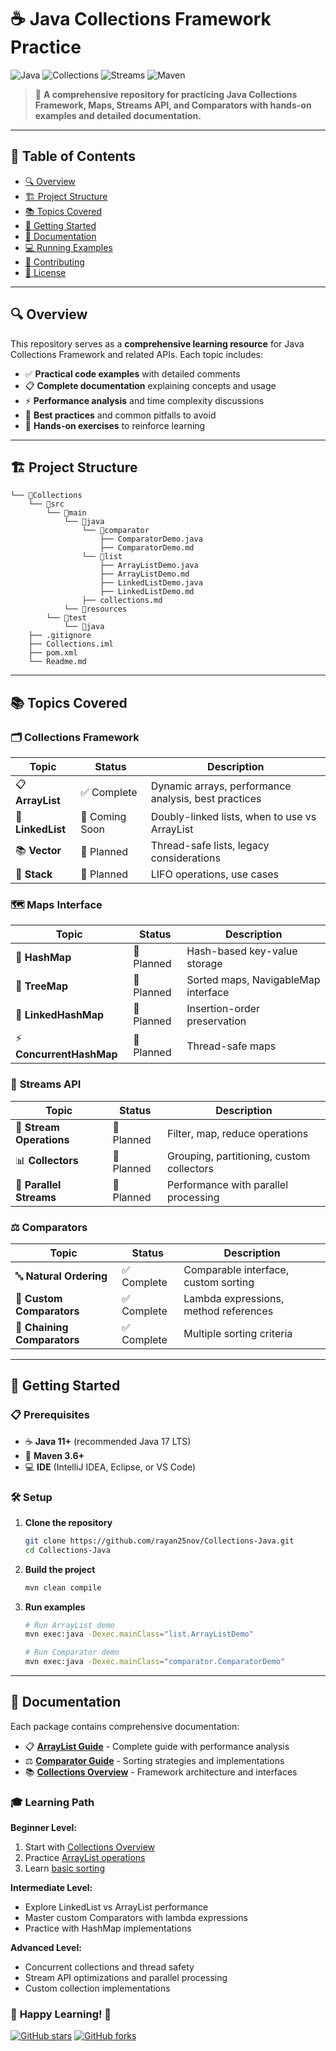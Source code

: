 # ☕ Java Collections Framework Practice

![Java](https://img.shields.io/badge/Java-ED8B00?style=for-the-badge&logo=java&logoColor=white)
![Collections](https://img.shields.io/badge/Collections-Framework-green?style=for-the-badge)
![Streams](https://img.shields.io/badge/Streams-API-blue?style=for-the-badge)
![Maven](https://img.shields.io/badge/Maven-C71A36?style=for-the-badge&logo=apache-maven&logoColor=white)

> 🎯 **A comprehensive repository for practicing Java Collections Framework, Maps, Streams API, and Comparators with hands-on examples and detailed documentation.**

---

## 📑 Table of Contents

- [🔍 Overview](#-overview)
- [🏗️ Project Structure](#️-project-structure)
- [📚 Topics Covered](#-topics-covered)
- [🚀 Getting Started](#-getting-started)
- [📖 Documentation](#-documentation)
- [💻 Running Examples](#-running-examples)
- [🤝 Contributing](#-contributing)
- [📝 License](#-license)

---

## 🔍 Overview

This repository serves as a **comprehensive learning resource** for Java Collections Framework and related APIs. Each topic includes:

- ✅ **Practical code examples** with detailed comments
- 📋 **Complete documentation** explaining concepts and usage
- ⚡ **Performance analysis** and time complexity discussions
- 🎯 **Best practices** and common pitfalls to avoid
- 🧪 **Hands-on exercises** to reinforce learning

---

## 🏗️ Project Structure

```
└── 📁Collections
    └── 📁src
        └── 📁main
            └── 📁java
                └── 📁comparator
                    ├── ComparatorDemo.java
                    ├── ComparatorDemo.md
                └── 📁list
                    ├── ArrayListDemo.java
                    ├── ArrayListDemo.md
                    ├── LinkedListDemo.java
                    ├── LinkedListDemo.md
                ├── collections.md
            └── 📁resources
        └── 📁test
            └── 📁java
    ├── .gitignore
    ├── Collections.iml
    ├── pom.xml
    └── Readme.md
```

---

## 📚 Topics Covered

### 🗂️ **Collections Framework**
| Topic | Status | Description |
|-------|--------|-------------|
| 📋 **ArrayList** | ✅ Complete | Dynamic arrays, performance analysis, best practices |
| 🔗 **LinkedList** | 🚧 Coming Soon | Doubly-linked lists, when to use vs ArrayList |
| 📚 **Vector** | 📅 Planned | Thread-safe lists, legacy considerations |
| 🥞 **Stack** | 📅 Planned | LIFO operations, use cases |

### 🗺️ **Maps Interface**
| Topic | Status | Description |
|-------|--------|-------------|
| 🔑 **HashMap** | 📅 Planned | Hash-based key-value storage |
| 🌳 **TreeMap** | 📅 Planned | Sorted maps, NavigableMap interface |
| 🔗 **LinkedHashMap** | 📅 Planned | Insertion-order preservation |
| ⚡ **ConcurrentHashMap** | 📅 Planned | Thread-safe maps |

### 🌊 **Streams API**
| Topic | Status | Description |
|-------|--------|-------------|
| 🔄 **Stream Operations** | 📅 Planned | Filter, map, reduce operations |
| 📊 **Collectors** | 📅 Planned | Grouping, partitioning, custom collectors |
| 🔀 **Parallel Streams** | 📅 Planned | Performance with parallel processing |

### ⚖️ **Comparators**
| Topic | Status | Description |
|-------|--------|-------------|
| 🔤 **Natural Ordering** | ✅ Complete | Comparable interface, custom sorting |
| 🎯 **Custom Comparators** | ✅ Complete | Lambda expressions, method references |
| 🔗 **Chaining Comparators** | ✅ Complete | Multiple sorting criteria |

---

## 🚀 Getting Started

### 📋 **Prerequisites**
- ☕ **Java 11+** (recommended Java 17 LTS)
- 🔨 **Maven 3.6+**
- 💻 **IDE** (IntelliJ IDEA, Eclipse, or VS Code)

### 🛠️ **Setup**

1. **Clone the repository**
   ```bash
   git clone https://github.com/rayan25nov/Collections-Java.git
   cd Collections-Java
   ```

2. **Build the project**
   ```bash
   mvn clean compile
   ```

3. **Run examples**
   ```bash
   # Run ArrayList demo
   mvn exec:java -Dexec.mainClass="list.ArrayListDemo"
   
   # Run Comparator demo
   mvn exec:java -Dexec.mainClass="comparator.ComparatorDemo"
   ```

---

## 📖 Documentation

Each package contains comprehensive documentation:

- 📋 **[ArrayList Guide](src/main/java/list/ArrayListDemo.md)** - Complete guide with performance analysis
- ⚖️ **[Comparator Guide](src/main/java/comparator/ComparatorDemo.md)** - Sorting strategies and implementations
- 📚 **[Collections Overview](src/main/java/collections.md)** - Framework architecture and interfaces

### 🎓 **Learning Path**

**Beginner Level:**
1. Start with [Collections Overview](src/main/java/collections.md)
2. Practice [ArrayList operations](src/main/java/list/ArrayListDemo.java)
3. Learn [basic sorting](src/main/java/comparator/ComparatorDemo.java)

**Intermediate Level:**
- Explore LinkedList vs ArrayList performance
- Master custom Comparators with lambda expressions
- Practice with HashMap implementations

**Advanced Level:**
- Concurrent collections and thread safety
- Stream API optimizations and parallel processing
- Custom collection implementations



### 🌟 **Happy Learning!** 🌟


[![GitHub stars](https://img.shields.io/github/stars/rayan25nov/Collections-Java?style=social)](https://github.com/rayan25nov/Collections-Java/stargazers)
[![GitHub forks](https://img.shields.io/github/forks/rayan25nov/Collections-Java?style=social)](https://github.com/rayan25nov/Collections-Java/network/members)

</div>